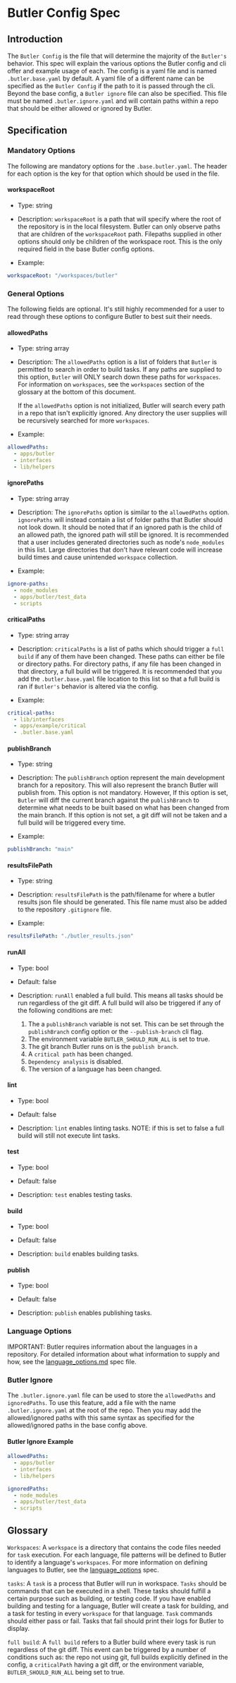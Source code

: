 # Butler Config Spec

<!--
Copyright (c) 2023 - 2024 Schweitzer Engineering Laboratories, Inc.
SEL Confidential
-->

## Introduction

The `Butler Config` is the file that will determine the majority of the `Butler's` behavior. This spec will explain the
various options the Butler config and cli offer and example usage of each. The config is a yaml file and is named
`.butler.base.yaml` by default. A yaml file of a different name can be specified as the `Butler Config` if the path to it is
passed through the cli. Beyond the base config, a `Butler ignore` file can also be specified. This file must be named
`.butler.ignore.yaml` and will contain paths within a repo that should be either allowed or ignored by Butler.

## Specification

### Mandatory Options

The following are mandatory options for the `.base.butler.yaml`. The header for each option is the key for that option which should
be used in the file.

#### workspaceRoot

- Type: string

- Description: `workspaceRoot` is a path that will specify where the root of the repository is in the local
  filesystem. Butler can only observe paths that are children of the `workspaceRoot` path. Filepaths supplied in other
  options should only be children of the workspace root. This is the only required field in the base Butler config options.

- Example:

```yaml
workspaceRoot: "/workspaces/butler"
```

### General Options

The following fields are optional. It's still highly recommended for a user to read through these options to configure
Butler to best suit their needs.

#### allowedPaths

- Type: string array

- Description: The `allowedPaths` option is a list of folders that `Butler` is permitted to search in order to build
  tasks. If any paths are supplied to this option, `Butler` will ONLY search down these paths for `workspaces`. For
  information on `workspaces`, see the `workspaces` section of the glossary at the bottom of this document.

  If the `allowedPaths` option is not initialized, Butler will search every path in a repo that isn't explicitly
  ignored. Any directory the user supplies will be recursively searched for more `workspaces`.

- Example:

```yaml
allowedPaths:
  - apps/butler
  - interfaces
  - lib/helpers
```

#### ignorePaths

- Type: string array

- Description: The `ignorePaths` option is similar to the `allowedPaths` option. `ignorePaths` will instead contain a
  list of folder paths that Butler should not look down. It should be noted that if an ignored path is the child of an
  allowed path, the ignored path will still be ignored. It is recommended that a user includes generated directories
  such as node's `node_modules` in this list. Large directories that don't have relevant code will increase build times
  and cause unintended `workspace` collection.

- Example:

```yaml
ignore-paths:
  - node_modules
  - apps/butler/test_data
  - scripts
```

#### criticalPaths

- Type: string array

- Description: `criticalPaths` is a list of paths which should trigger a `full build` if any of them have been changed.
  These paths can either be file or directory paths. For directory paths, if any file has been changed in that
  directory, a full build will be triggered. It is recommended that you add the `.butler.base.yaml` file location to this
  list so that a full build is ran if `Butler's` behavior is altered via the config.

- Example:

```yaml
critical-paths:
  - lib/interfaces
  - apps/example/critical
  - .butler.base.yaml
```

#### publishBranch

- Type: string

- Description: The `publishBranch` option represent the main development branch for a repository. This will also
  represent the branch Butler will publish from. This option is not mandatory. However, If this option is set, `Butler`
  will diff the current branch against the `publishBranch` to determine what needs to be built based on what has been
  changed from the main branch. If this option is not set, a git diff will not be taken and a full build will be
  triggered every time.

- Example:

```yaml
publishBranch: "main"
```

#### resultsFilePath

- Type: string

- Description: `resultsFilePath` is the path/filename for where a butler results json file should be
  generated. This file name must also be added to the repository `.gitignore` file.

- Example:

```yaml
resultsFilePath: "./butler_results.json"
```

#### runAll

- Type: bool

- Default: false

- Description: `runAll` enabled a full build. This means all tasks should be run regardless of the git diff. A full
  build will also be triggered if any of the following conditions are met:
  1. The a `publishBranch` variable is not set. This can be set through the `publishBranch` config option or the
     `--publish-branch` cli flag.
  2. The environment variable `BUTLER_SHOULD_RUN_ALL` is set to true.
  3. The git branch Butler runs on is the `publish branch`.
  4. A `critical path` has been changed.
  5. `Dependency analysis` is disabled.
  6. The version of a language has been changed.

#### lint

- Type: bool

- Default: false

- Description: `lint` enables linting tasks. NOTE: if this is set to false a full build will still not execute lint
  tasks.

#### test

- Type: bool

- Default: false

- Description: `test` enables testing tasks.

#### build

- Type: bool

- Default: false

- Description: `build` enables building tasks.

#### publish

- Type: bool

- Default: false

- Description: `publish` enables publishing tasks.

### Language Options

IMPORTANT: Butler requires information about the languages in a repository. For detailed information about what
information to supply and how, see the [language_options.md][1] spec file.

### Butler Ignore

The `.butler.ignore.yaml` file can be used to store the `allowedPaths` and `ignoredPaths`. To use this feature, add a
file with the name `.butler.ignore.yaml` at the root of the repo. Then you may add the allowed/ignored paths with this
same syntax as specified for the allowed/ignored paths in the base config above.

#### Butler Ignore Example

```yaml
allowedPaths:
  - apps/butler
  - interfaces
  - lib/helpers

ignoredPaths:
  - node_modules
  - apps/butler/test_data
  - scripts
```

## Glossary

`Workspaces`: A `workspace` is a directory that contains the code files needed for `task` execution. For each language,
file patterns will be defined to Butler to identify a language's `workspaces`. For more information on defining
languages to Butler, see the [language_options][1] spec.

`tasks`: A `task` is a process that Butler will run in workspace. `Tasks` should be commands that can be executed in a
shell. These tasks should fulfill a certain purpose such as building, or testing code. If you have enabled building and
testing for a language, Butler will create a task for building, and a task for testing in every `workspace` for that
language. `Task` commands should either pass or fail. Tasks that fail should print their logs for Butler to display.

`full build`: A `full build` refers to a Butler build where every task is run regardless of the git diff. This event can
be triggered by a number of conditions such as: the repo not using git, full builds explicitly defined in the config, a
`criticalPath` having a git diff, or the environment variable, `BUTLER_SHOULD_RUN_ALL` being set to true.

[1]: ./language_options.md
